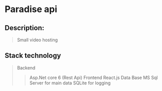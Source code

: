 # Paradise api

## Description: 

> Small video hosting

## Stack technology

> Backend
  > > Asp.Net core 6 (Rest Api)
> Frontend
  > > React.js
> Data Base
  > > MS Sql Server for main data
  > > SQLite for logging
